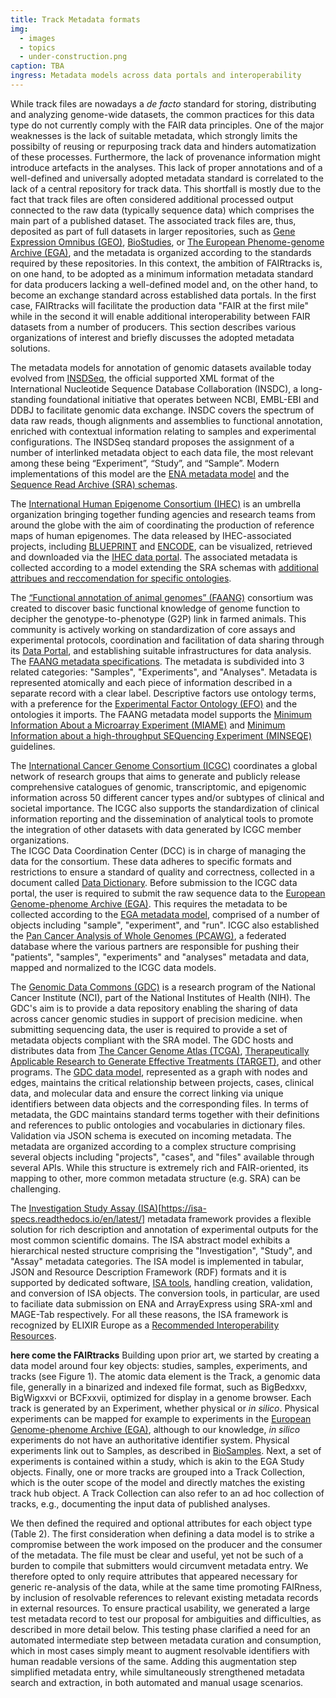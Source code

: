 ```yaml
---
title: Track Metadata formats
img:
  - images
  - topics
  - under-construction.png
caption: TBA
ingress: Metadata models across data portals and interoperability
---
```


While track files are nowadays a *de facto* standard for storing,
distributing and analyzing genome-wide datasets,
the common practices for this data type do not currently comply with the FAIR data principles.
One of the major weaknesses is the lack of suitable metadata,
which strongly limits the possibilty of reusing or repurposing track data and hinders automatization of these processes. 
Furthermore, the lack of provenance information might introduce artefacts in the analyses. 
This lack of proper annotations and of a well-defined and universally adopted metadata standard is
correlated to the lack of a central repository for track data.
This shortfall is mostly due to the fact that track files are often considered additional processed output
connected to the raw data (typically sequence data) which comprises the main part of a published dataset.
The associated track files are, thus, deposited as part of full datasets in larger repositories,
such as [Gene Expression Omnibus (GEO)](https://www.ncbi.nlm.nih.gov/geo/),
[BioStudies](https://www.ebi.ac.uk/biostudies/),
or [The European Phenome-genome Archive (EGA)](https://ega-archive.org/),
and the metadata is organized according to the standards required by these repositories.
In this context, the ambition of FAIRtracks is, on one hand, to be adopted as a minimum information metadata standard
for data producers lacking a well-defined model and, on the other hand, to become an exchange standard across established
data portals. In the first case, FAIRtracks will facilitate the production data "FAIR at the first mile" while in the second
it will enable additional interoperability between FAIR datasets from a number of producers.
This section describes various organizations of interest and briefly discusses the adopted metadata solutions.

The metadata models for annotation of genomic datasets available today evolved
from [INSDSeq](https://www.insdc.org/documents/xml-status),
the official supported XML format of the International Nucleotide Sequence Database Collaboration (INSDC),
a long-standing foundational initiative that operates between NCBI, EMBL-EBI and DDBJ to facilitate genomic data exchange.
INSDC covers the spectrum of data raw reads, though alignments and assemblies to functional annotation, enriched with contextual
information relating to samples and experimental configurations. 
The INSDSeq standard proposes the assignment of a number of interlinked metadata object to each data file,
the most relevant among these being “Experiment”, “Study”, and “Sample”. Modern implementations of this model are the
[ENA metadata model](https://ena-docs.readthedocs.io/en/latest/submit/general-guide/metadata.html) and the
[Sequence Read Archive (SRA) schemas](https://trace.ncbi.nlm.nih.gov/Traces/sra/sra.cgi?view=xml_schemas).

The [International Human Epigenome Consortium (IHEC)](http://ihec-epigenomes.org/) is an umbrella organization bringing together
funding agencies and research teams from around the globe with the aim of coordinating the production of reference maps of human epigenomes.
The data released by IHEC-associated projects, including [BLUEPRINT](http://blueprint-data.bsc.es/) and [ENCODE](https://www.encodeproject.org/),
can be visualized, retrieved and downloaded via the [IHEC data portal](https://epigenomesportal.ca/ihec/index.html). 
The associated metadata is collected according to a model extending the SRA schemas with [additional attribues
and reccomendation for specific ontologies](https://github.com/IHEC/ihec-metadata/blob/master/specs/Ihec_metadata_specification.md).

The [“Functional annotation of animal genomes” (FAANG)](https://www.animalgenome.org/community/FAANG/)
consortium was created to discover basic functional knowledge of genome function to decipher the genotype-to-phenotype (G2P) link in farmed animals.
This community is actively working on standardization of core assays and experimental protocols, coordination and facilitation of data sharing through
its [Data Portal](https://data.faang.org/home), and establishing suitable infrastructures for data analysis. 
The [FAANG metadata specifications](https://github.com/FAANG/dcc-metadata/blob/master/docs/faang_metadata_overview.md).
The metadata is subdivided into 3 related categories: "Samples", "Experiments", and "Analyses".
Metadata is represented atomically and each piece of information described in a separate record with a clear label.
Descriptive factors use ontology terms, with a preference for the [Experimental Factor Ontology (EFO)](https://www.ebi.ac.uk/efo/)
and the ontologies it imports. The FAANG metadata model supports the
[Minimum Information About a Microarray Experiment (MIAME)](https://www.fged.org/projects/miame/) and
[Minimum Information about a high-throughput SEQuencing Experiment (MINSEQE)](https://www.fged.org/projects/minseqe/) guidelines.

The [International Cancer Genome Consortium (ICGC)](https://icgc.org/) coordinates a global network of research groups
that aims to generate and publicly release comprehensive catalogues of genomic, transcriptomic, and epigenomic information
across 50 different cancer types and/or subtypes of clinical and societal importance.
The ICGC also supports the standardization of clinical information reporting and the dissemination of analytical tools to promote
the integration of other datasets with data generated by ICGC member organizations.  
The ICGC Data Coordination Center (DCC) is in charge of managing the data for the consortium.
These data adheres to specific formats and restrictions to ensure a standard of quality and correctness,
collected in a document called [Data Dictionary](https://docs.icgc.org/dictionary/viewer/).
Before submission to the ICGC data portal, the user is required to submit the raw sequence data to the
[European Genome-phenome Archive (EGA)](https://ega-archive.org/). This requires the metadata to be
collected according to the
[EGA metadata model](https://docs.icgc.org/submission/guide/overview/submitting-raw-data-ega/#fragment-of-the-sample-xml-file),
comprised of a number of objects including "sample", "experiment", and "run".
ICGC also established the [Pan Cancer Analysis of Whole Genomes (PCAWG)](https://dcc.icgc.org/pcawg),
a federated database where the various partners are responsible for pushing their "patients",
"samples", "experiments" and "analyses" metadata and data, mapped and normalized to the ICGC data models.

The [Genomic Data Commons (GDC)](https://gdc.cancer.gov/about-gdc) is a research program of the National Cancer Institute (NCI),
part of the National Institutes of Health (NIH). The GDC's aim is to provide a data repository
enabling the sharing of data across cancer genomic studies in support of precision medicine.
when submitting sequencing data, the user is required to provide a set of metadata objects compliant with the SRA model.
The GDC hosts and distributes data from
[The Cancer Genome Atlas (TCGA)](https://www.cancer.gov/about-nci/organization/ccg/research/structural-genomics/tcga),
[Therapeutically Applicable Research to Generate Effective Treatments (TARGET)](https://ocg.cancer.gov/programs/target),
and other programs.
The [GDC data model](https://gdc.cancer.gov/developers/gdc-data-model), represented as a graph with nodes and edges,
maintains the critical relationship between projects, cases, clinical data, and molecular data
and ensure the correct linking via unique identifiers between data objects and the corresponding files.
In terms of metadata, the GDC maintains standard terms together with  their definitions and references to public ontologies and vocabularies
in dictionary files. Validation via JSON schema is executed on incoming metadata.
The metadata are organized according to a complex structure comprising several objects including "projects", "cases", and "files" available through
several APIs. While this structure is extremely rich and FAIR-oriented, its mapping to other, more common metadata structure (e.g. SRA) can be challenging. 

The [Investigation Study Assay (ISA)](https://isa-specs.readthedocs.io/en/latest/isamodel.html#)[https://isa-specs.readthedocs.io/en/latest/]
metadata framework provides a flexible solution for rich description and annotation of experimental outputs for the most common scientific domains.
The ISA abstract model exhibits a hierarchical nested structure comprising the "Investigation", "Study", and "Assay" metadata categories.
The ISA model is implemented in tabular, JSON and Resource Description Framework (RDF) formats and it is supported by dedicated software,
[ISA tools](https://isa-tools.org/), handling creation, validation, and conversion of ISA objects.
The conversion tools, in particular, are used to faciliate data submission on ENA and ArrayExpress using SRA-xml and MAGE-Tab respectively. 
For all these reasons, the ISA framework is recognized by ELIXIR Europe as a [Recommended
Interoperability Resources](https://elixir-europe.org/platforms/interoperability/rir-selection#:~:text=An%20ELIXIR%20Recommended%20Interoperability%20Resource,thus%20supporting%20the%20FAIR%20Principles).





**here come the FAIRtracks**
Building upon prior art, we started by creating a data model around four key objects:
studies, samples, experiments, and tracks (see Figure 1).
The atomic data element is the Track, a genomic data file,
generally in a binarized and indexed file format, such as BigBedxxv, BigWigxxvi or BCFxxvii,
optimized for display in a genome browser.
Each track is generated by an Experiment, whether physical or *in silico*.
Physical experiments can be mapped for example to experiments in the
[European Genome-phenome Archive (EGA)](https://ega-archive.org/),
although to our knowledge, *in silico* experiments do not have an authoritative identifier system.
Physical experiments link out to Samples, as described in [BioSamples](https://pubmed.ncbi.nlm.nih.gov/30407529/).
Next, a set of experiments is contained within a study, which is akin to the EGA Study objects.
Finally, one or more tracks are grouped into a Track Collection,
which is the outer scope of the model and directly matches the existing track hub object.
A Track Collection can also refer to an ad hoc collection of tracks, e.g., documenting the
input data of published analyses.

We then defined the required and optional attributes for each object type (Table 2).
The first consideration when defining a data model is to strike a compromise between the work
imposed on the producer and the consumer of the metadata. The file must be clear and useful,
yet not be such of a burden to compile that submitters would circumvent metadata entry.
We therefore opted to only require attributes that appeared necessary for generic re-analysis of the data,
while at the same time promoting FAIRness,
by inclusion of resolvable references to relevant existing metadata records in external resources.
To ensure practical usability,
we generated a large test metadata record to test our proposal for ambiguities and difficulties,
as described in more detail below.
This testing phase clarified a need for an automated intermediate step between metadata curation and consumption,
which in most cases simply meant to augment resolvable identifiers with human readable versions of the same.
Adding this augmentation step simplified metadata entry,
while simultaneously strengthened metadata search and extraction, in both automated and manual usage scenarios.

